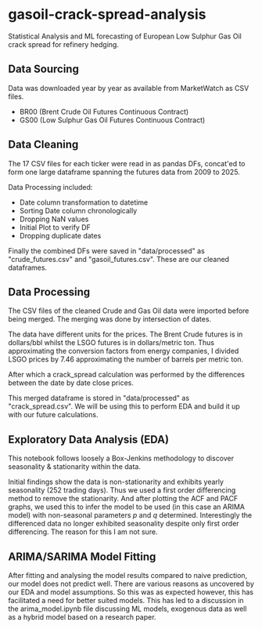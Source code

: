 # gasoil-crack-spread-analysis
Statistical Analysis and ML forecasting of European Low Sulphur Gas Oil crack spread for refinery hedging.

## Data Sourcing
Data was downloaded year by year as available from MarketWatch as CSV files. 
- BR00 (Brent Crude Oil Futures Continuous Contract)
- GS00 (Low Sulphur Gas Oil Futures Continuous Contract)

## Data Cleaning
The 17 CSV files for each ticker were read in as pandas DFs, concat'ed to form one large dataframe spanning the futures data from 2009 to 2025. 

Data Processing included:
- Date column transformation to datetime
- Sorting Date column chronologically
- Dropping NaN values
- Initial Plot to verify DF
- Dropping duplicate dates

Finally the combined DFs were saved in "data/processed" as "crude_futures.csv" and "gasoil_futures.csv". These are our cleaned dataframes.

## Data Processing
The CSV files of the cleaned Crude and Gas Oil data were imported before being merged. The merging was done by intersection of dates. 

The data have different units for the prices. The Brent Crude futures is in dollars/bbl whilst the LSGO futures is in dollars/metric ton. Thus approximating the conversion factors from energy companies, I divided LSGO prices by 7.46 approximating the number of barrels per metric ton.

After which a crack_spread calculation was performed by the differences between the date by date close prices. 

This merged dataframe is stored in "data/processed" as "crack_spread.csv". We will be using this to perform EDA and build it up with our future calculations.

## Exploratory Data Analysis (EDA)
This notebook follows loosely a Box-Jenkins methodology to discover seasonality & stationarity within the data. 

Initial findings show the data is non-stationarity and exhibits yearly seasonality (252 trading days). Thus we used a first order differencing method to remove the stationarity. And after plotting the ACF and PACF graphs, we used this to infer the model to be used (in this case an ARIMA model) with non-seasonal parameters $p$ and $q$ determined. Interestingly the differenced data no longer exhibited seasonality despite only first order differencing. The reason for this I am not sure.

## ARIMA/SARIMA Model Fitting
After fitting and analysing the model results compared to naive prediction, our model does not predict well. There are various reasons as uncovered by our EDA and model assumptions. So this was as expected however, this has facilitated a need for better suited models. This has led to a discussion in the arima_model.ipynb file discussing ML models, exogenous data as well as a hybrid model based on a research paper.